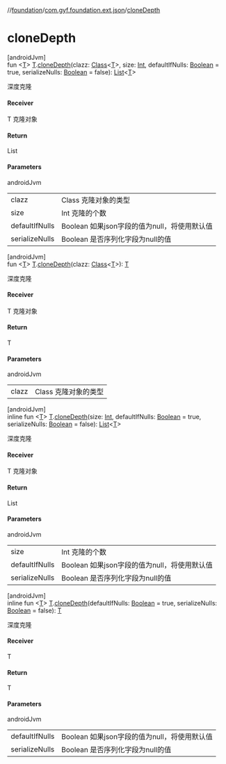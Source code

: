 //[foundation](../../index.md)/[com.gyf.foundation.ext.json](index.md)/[cloneDepth](clone-depth.md)

# cloneDepth

[androidJvm]\
fun &lt;[T](clone-depth.md)&gt; [T](clone-depth.md).[cloneDepth](clone-depth.md)(clazz: [Class](https://developer.android.com/reference/kotlin/java/lang/Class.html)&lt;[T](clone-depth.md)&gt;, size: [Int](https://kotlinlang.org/api/core/kotlin-stdlib/kotlin/-int/index.html), defaultIfNulls: [Boolean](https://kotlinlang.org/api/core/kotlin-stdlib/kotlin/-boolean/index.html) = true, serializeNulls: [Boolean](https://kotlinlang.org/api/core/kotlin-stdlib/kotlin/-boolean/index.html) = false): [List](https://kotlinlang.org/api/core/kotlin-stdlib/kotlin.collections/-list/index.html)&lt;[T](clone-depth.md)&gt;

深度克隆

#### Receiver

T 克隆对象

#### Return

List<T>

#### Parameters

androidJvm

| | |
|---|---|
| clazz | Class<T> 克隆对象的类型 |
| size | Int 克隆的个数 |
| defaultIfNulls | Boolean 如果json字段的值为null，将使用默认值 |
| serializeNulls | Boolean 是否序列化字段为null的值 |

[androidJvm]\
fun &lt;[T](clone-depth.md)&gt; [T](clone-depth.md).[cloneDepth](clone-depth.md)(clazz: [Class](https://developer.android.com/reference/kotlin/java/lang/Class.html)&lt;[T](clone-depth.md)&gt;): [T](clone-depth.md)

深度克隆

#### Receiver

T 克隆对象

#### Return

T

#### Parameters

androidJvm

| | |
|---|---|
| clazz | Class<T> 克隆对象的类型 |

[androidJvm]\
inline fun &lt;[T](clone-depth.md)&gt; [T](clone-depth.md).[cloneDepth](clone-depth.md)(size: [Int](https://kotlinlang.org/api/core/kotlin-stdlib/kotlin/-int/index.html), defaultIfNulls: [Boolean](https://kotlinlang.org/api/core/kotlin-stdlib/kotlin/-boolean/index.html) = true, serializeNulls: [Boolean](https://kotlinlang.org/api/core/kotlin-stdlib/kotlin/-boolean/index.html) = false): [List](https://kotlinlang.org/api/core/kotlin-stdlib/kotlin.collections/-list/index.html)&lt;[T](clone-depth.md)&gt;

深度克隆

#### Receiver

T 克隆对象

#### Return

List<T>

#### Parameters

androidJvm

| | |
|---|---|
| size | Int 克隆的个数 |
| defaultIfNulls | Boolean 如果json字段的值为null，将使用默认值 |
| serializeNulls | Boolean 是否序列化字段为null的值 |

[androidJvm]\
inline fun &lt;[T](clone-depth.md)&gt; [T](clone-depth.md).[cloneDepth](clone-depth.md)(defaultIfNulls: [Boolean](https://kotlinlang.org/api/core/kotlin-stdlib/kotlin/-boolean/index.html) = true, serializeNulls: [Boolean](https://kotlinlang.org/api/core/kotlin-stdlib/kotlin/-boolean/index.html) = false): [T](clone-depth.md)

深度克隆

#### Receiver

T

#### Return

T

#### Parameters

androidJvm

| | |
|---|---|
| defaultIfNulls | Boolean 如果json字段的值为null，将使用默认值 |
| serializeNulls | Boolean 是否序列化字段为null的值 |